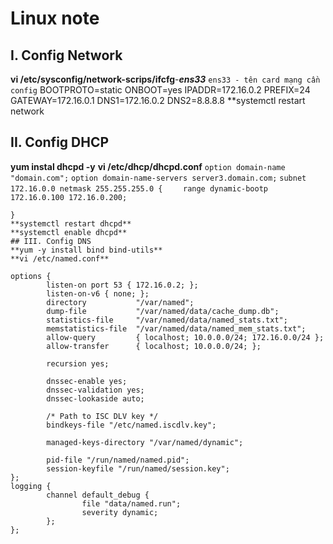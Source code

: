 # Linux note
## I. Config Network
**vi /etc/sysconfig/network-scrips/ifcfg**-***ens33*** `ens33 - tên card mạng cần config`
BOOTPROTO=static
ONBOOT=yes
IPADDR=172.16.0.2
PREFIX=24
GATEWAY=172.16.0.1
DNS1=172.16.0.2
DNS2=8.8.8.8
**systemctl restart network
## II. Config DHCP
**yum instal dhcpd -y**
**vi /etc/dhcp/dhcpd.conf**
```option domain-name "domain.com";```
```option domain-name-servers server3.domain.com;```
```subnet 172.16.0.0 netmask 255.255.255.0 {```
```    range dynamic-bootp 172.16.0.100 172.16.0.200;```
```    option routers 172.16.0.1;
}
**systemctl restart dhcpd**
**systemctl enable dhcpd**
## III. Config DNS
**yum -y install bind bind-utils**
**vi /etc/named.conf**

options {
        listen-on port 53 { 172.16.0.2; };
        listen-on-v6 { none; };
        directory           "/var/named";
        dump-file           "/var/named/data/cache_dump.db";
        statistics-file     "/var/named/data/named_stats.txt";
        memstatistics-file  "/var/named/data/named_mem_stats.txt";
        allow-query         { localhost; 10.0.0.0/24; 172.16.0.0/24 };
        allow-transfer      { localhost; 10.0.0.0/24; };

        recursion yes;

        dnssec-enable yes;
        dnssec-validation yes;
        dnssec-lookaside auto;

        /* Path to ISC DLV key */
        bindkeys-file "/etc/named.iscdlv.key";

        managed-keys-directory "/var/named/dynamic";

        pid-file "/run/named/named.pid";
        session-keyfile "/run/named/session.key";
};
logging {
        channel default_debug {
                file "data/named.run";
                severity dynamic;
        };
};
